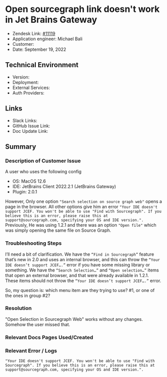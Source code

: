 
# Open sourcegraph link doesn't work in Jet Brains Gateway <!-- Ticket Title  Hint: include keywords to make it searchable -->

- Zendesk Link: [#11119](https://sourcegraph.zendesk.com/agent/tickets/11119)
- Application engineer: Michael Bali
- Customer: <!-- Redact if this contains personally identifying information -->
- Date: September 19, 2022

<!-- Data populated from integration, speak to Ben Gordon or Michael Bali if not working -->
<!-- During Internal team trial, fill missing data manually (we are waiting for all data to sync) -->

## Technical Environment
- Version: ​
- Deployment:
- External Services:
- Auth Providers:


## Links
<!-- Data for application engineer manual entry -->
- Slack Links:
- GitHub Issue Link:
- Doc Update Link:

## Summary
### Description of Customer Issue


A user who uses the following config
- OS: MacOS 12.6
- IDE: JetBrains Client 2022.2.1 (JetBrains Gateway)
- Plugin: 2.0.1

However, Only one option `"Search selection on source graph web"` opens a page in the browser. All other options give him an error `"Your IDE doesn't support JCEF. You won't be able to use "Find with Sourcegraph". If you believe this is an error, please raise this at support@sourcegraph.com, specifying your OS and IDE version.".` Previously, He was using 1.2.1 and there was an option `"Open file"` which was simply opening the same file on Source Graph.


### Troubleshooting Steps

I’ll need a bit of clarification.
We have the `“Find in Sourcegraph”` feature that’s new in 2.0 and uses an internal browser, and this can throw the `“Your IDE doesn’t support JCEF….”` error if you have some missing library or something.
We have the `“Search Selection…”` and `“Open selection…”` items that open an external browser, and that were already available in 1.2.1. These items should not throw the `“Your IDE doesn’t support JCEF….”` error.

So, my question is: which menu item are they trying to use? #1, or one of the ones in group #2?


### Resolution
"Open Selection in Sourcegraph Web" works without any changes. Somehow the user missed that.

### Relevant Docs Pages Used/Created

### Relevant Error / Logs
<!-- Please redact keys, tokens, and personal identifying information -->
`"Your IDE doesn't support JCEF. You won't be able to use "Find with Sourcegraph". If you believe this is an error, please raise this at support@sourcegraph.com, specifying your OS and IDE version.".`

<!-- Once complete, upload a copy to https://github.com/sourcegraph/support-tools-internal/tree/main/resolved-tickets as a .md file -->
<!-- Name the file 11119.md -->
